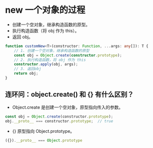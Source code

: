 # new 一个对象的过程

- 创建一个空对象，继承构造函数的原型。
- 执行构造函数（将 obj 作为 this）。
- 返回 obj。

```typescript
function customNew<T>(constructor: Function, ...args: any[]): T {
    // 1. 创建一个空对象，继承构造函数的原型
    const obj = Object.create(constructor.prototype);
    // 2. 执行构造函数，将 obj 作为 this
    constructor.apply(obj, args);
    // 3. 返回obj
    return obj;
}
```

## 连环问：object.create() 和 {} 有什么区别？

- Object.create 是创建一个空对象，原型指向传入的参数。

```javascript
const obj = Object.create(constructor.prototype);
obj.__proto__ === constructor.prototype;  // true
```

- {} 原型指向 Object.prototype。

```javascript
({}).__proto__ === Object.prototype
```
